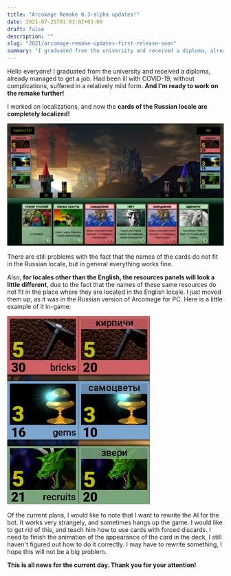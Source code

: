 ```yaml
---
title: "Arcomage Remake 0.3-alpha updates!"
date: 2021-07-25T01:03:02+03:00
draft: false
description: ""
slug: "2021/arcomage-remake-updates-first-release-soon"
summary: "I graduated from the university and received a diploma, already managed to get a job. Had been ill with COVID-19, without complications, suffered in a relatively mild form. And I'm ready to work on the remake further!"
---
```

Hello everyone! I graduated from the university and received a diploma, already managed to get a job. Had been ill with COVID-19, without complications, suffered in a relatively mild form. **And I'm ready to work on the remake further!**

I worked on localizations, and now the **cards of the Russian locale are completely localized!**

![Screenshot](01.png)

There are still problems with the fact that the names of the cards do not fit in the Russian locale, but in general everything works fine.

Also, **for locales other than the English, the resources panels will look a little different**, due to the fact that the names of these same resources do not fit in the place where they are located in the English locale. I just moved them up, as it was in the Russian version of Arcomage for PC. Here is a little example of it in-game:

![Panels localization](02.png)

Of the current plans, I would like to note that I want to rewrite the AI ​​for the bot. It works very strangely, and sometimes hangs up the game. I would like to get rid of this, and teach him how to use cards with forced discards. I need to finish the animation of the appearance of the card in the deck, I still haven't figured out how to do it correctly. I may have to rewrite something, I hope this will not be a big problem.

**This is all news for the current day. Thank you for your attention!**